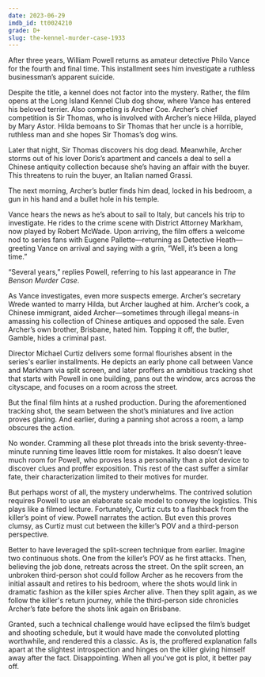 ```yaml
---
date: 2023-06-29
imdb_id: tt0024210
grade: D+
slug: the-kennel-murder-case-1933
---
```


After three years, William Powell returns as amateur detective Philo Vance for the fourth and final time. This installment sees him investigate a ruthless businessman’s apparent suicide.

<!-- end -->

Despite the title, a kennel does not factor into the mystery. Rather, the film opens at the Long Island Kennel Club dog show, where Vance has entered his beloved terrier. Also competing is Archer Coe. Archer’s chief competition is Sir Thomas, who is involved with Archer’s niece Hilda, played by Mary Astor. Hilda bemoans to Sir Thomas that her uncle is a horrible, ruthless man and she hopes Sir Thomas’s dog wins.

Later that night, Sir Thomas discovers his dog dead. Meanwhile, Archer storms out of his lover Doris’s apartment and cancels a deal to sell a Chinese antiquity collection because she’s having an affair with the buyer. This threatens to ruin the buyer, an Italian named Grassi.

The next morning, Archer’s butler finds him dead, locked in his bedroom, a gun in his hand and a bullet hole in his temple.

Vance hears the news as he’s about to sail to Italy, but cancels his trip to investigate. He rides to the crime scene with District Attorney Markham, now played by Robert McWade. Upon arriving, the film offers a welcome nod to series fans with Eugene Pallette—returning as Detective Heath—greeting Vance on arrival and saying with a grin, “Well, it’s been a long time.”

“Several years,” replies Powell, referring to his last appearance in <span data-imdb-id="tt0020679">_The Benson Murder Case_</span>.

As Vance investigates, even more suspects emerge. Archer’s secretary Wrede wanted to marry Hilda, but Archer laughed at him. Archer’s cook, a Chinese immigrant, aided Archer—sometimes through illegal means-in amassing his collection of Chinese antiques and opposed the sale. Even Archer’s own brother, Brisbane, hated him. Topping it off, the butler, Gamble, hides a criminal past.

Director Michael Curtiz delivers some formal flourishes absent in the series's earlier installments. He depicts an early phone call between Vance and Markham via split screen, and later proffers an ambitious tracking shot that starts with Powell in one building, pans out the window, arcs across the cityscape, and focuses on a room across the street.

But the final film hints at a rushed production. During the aforementioned tracking shot, the seam between the shot’s miniatures and live action proves glaring. And earlier, during a panning shot across a room, a lamp obscures the action.

No wonder. Cramming all these plot threads into the brisk seventy-three-minute running time leaves little room for mistakes. It also doesn’t leave much room for Powell, who proves less a personality than a plot device to discover clues and proffer exposition. This rest of the cast suffer a similar fate, their characterization limited to their motives for murder.

But perhaps worst of all, the mystery underwhelms. The contrived solution requires Powell to use an elaborate scale model to convey the logistics. This plays like a filmed lecture. Fortunately, Curtiz cuts to a flashback from the killer’s point of view. Powell narrates the action. But even this proves clumsy, as Curtiz must cut between the killer’s POV and a third-person perspective.

Better to have leveraged the split-screen technique from earlier. Imagine two continuous shots. One from the killer’s POV as he first attacks. Then, believing the job done, retreats across the street. On the split screen, an unbroken third-person shot could follow Archer as he recovers from the initial assault and retires to his bedroom, where the shots would link in dramatic fashion as the killer spies Archer alive. Then they split again, as we follow the killer's return journey, while the third-person side chronicles Archer’s fate before the shots link again on Brisbane.

Granted, such a technical challenge would have eclipsed the film’s budget and shooting schedule, but it would have made the convoluted plotting worthwhile, and rendered this a classic. As is, the proffered explanation falls apart at the slightest introspection and hinges on the killer giving himself away after the fact. Disappointing. When all you’ve got is plot, it better pay off.
